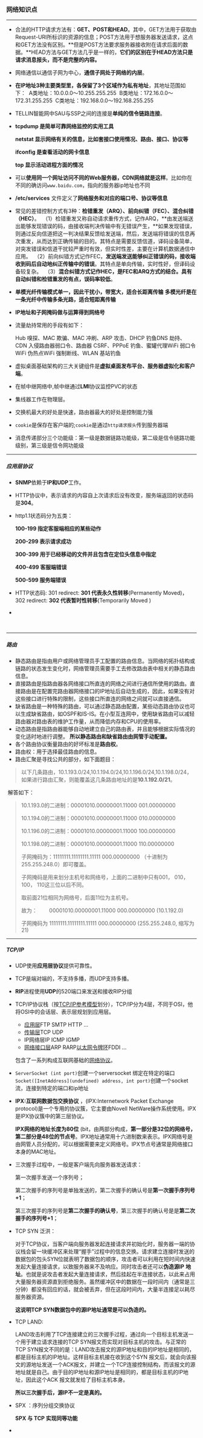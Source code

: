 ### 网络知识点

------

* 合法的HTTP请求方法有：**GET、POST和HEAD**。其中，GET方法用于获取由Request-URI所标识的资源的信息；POST方法用于想服务器发送请求，这点和GET方法没有区别。**但是POST方法要求服务器接收附在请求后面的数据。**HEAD方法与GET方法几乎是一样的，**它们的区别在于HEAD方法只是请求消息报头，而不是完整的内容。**

* 网络通信以通信子网为中心，**通信子网处于网络的内层**。

* **在IP地址3种主要类型里，各保留了3个区域作为私有地址**，其地址范围如下： 
  A类地址：10.0.0.0～10.255.255.255 
  B类地址：172.16.0.0～172.31.255.255 
  C类地址：192.168.0.0～192.168.255.255

* TELLIN智能网中SAU与SSP之间的连接是**单纯的信令链路连接**。

* **tcpdump 是简单可靠网络监控的实用工具**

  **netstat 显示网络有关的信息，比如套接口使用情况、路由、接口、协议等**

  **ifconfig 是查看活动的网卡信息**

  **top 显示活动进程方面的情况**

* 可以**使用同一个网址访问不同的Web服务器，CDN网络就是这样**。比如你在不同的确访问`www.baidu.com`，指向的服务器ip地址也不同

* **/etc/services** 文件定义了**网络服务和对应的端口号、协议等信息**

* 常见的差错控制方式有3种：**检错重发（ARQ）、前向纠错（FEC）、混合纠错（HEC）**。 
  （1）检错重发又称自动请求重传方式，记作ARQ，**由发送端送出能够发现错误的码，由接收端判决传输中有无错误产生，**如果发现错误，则通过反向信道把这一判决结果反馈给发送端，然后，发送端将错误的信息再次重发，从而达到正确传输的目的。其特点是需要反馈信道，译码设备简单，对突发错误和信道干扰较严重时有效，但实时性差，主要在计算机数据通信中应用。 
  （2）前向纠错方式记作FEC，**发送端发送能够纠正错误的码，接收端收到码后自动地纠正传输中的错误**。其特点是单向传输，实时性好，但译码设备较复杂。 
  （3）**混合纠错方式记作HEC，是FEC和ARQ方式的结合。具有自动纠错和检错重发的有点，误码率较低**。

* **单模光纤传输模式单一，因此干扰小，带宽大，适合长距离传输**
  **多模光纤是在一条光纤中传输多条光路，适合短距离传输**

* **IP地址和子网掩码做与运算得到网络号**

* 流量劫持常用的手段有如下：

  Hub 嗅探、MAC 欺骗、MAC 冲刷、ARP 攻击、DHCP 钓鱼DNS 劫持、CDN 入侵路由器弱口令、路由器 CSRF、PPPoE 钓鱼、蜜罐代理WiFi 弱口令WiFi 伪热点WiFi 强制断线、WLAN 基站钓鱼

* 虚拟桌面基础架构的三大关键组件是**虚拟桌面发布平台、服务器虚拟化和客户端**。

* 在帧中继网络中,帧中继通过**LMI**协议监控PVC的状态

* 集线器工作在物理层。

* 交换机最大的好处是快速，路由器最大的好处是控制能力强

* `cookie`是保存在客户端的;`cookie`是通过`http请求报头`传到服务器端

* 消息传递部分三个功能级：第一级是数据链路功能级，第二级是信令链路功能级别，第三级是信令网功能级


------
##### 应用层协议

* **SNMP**依赖于**IP和UDP**工作。

* HTTP协议中，表示请求的内容自上次请求后没有改变，服务端返回的状态码是**304**。

* http1.1状态码分为五类：

  **100-199 指定客服端相应的某些动作** 

  **200-299 表示请求成功** 

  **300-399 用于已经移动的文件并且包含在定位头信息中指定**

  **400-499 客服端错误** 

  **500-599 服务端错误**

* HTTP状态码: 301 redirect: **301 代表永久性转移**(Permanently Moved)，
  302 redirect: **302 代表暂时性转移**(Temporarily Moved )

* ​

  ​

------
##### 路由

* 静态路由是指由用户或网络管理员手工配置的路由信息。当网络的拓扑结构或链路的状态发生变化时，网络管理员需要手工去修改路由表中相关的静态路由信息。
* 直接路由是指路由器各网络接口所直连的网络之间进行通信所使用的路由。直接路由是在配置完路由器网络接口的IP地址后自动生成的，因此，如果没有对这些接口进行特殊的限制，这些接口所直连的网络之间就可以直接通信。
* 缺省路由是一种特殊的路由，可以通过静态路由配置，某些动态路由协议也可以生成缺省路由，如OSPF和IS-IS。在小型互连网中，使用缺省路由可以减轻路由器对路由表的维护工作量，从而降低内存和CPU的使用率。
* 动态路由是指路由器能够自动地建立自己的路由表，并且能够根据实际情况的变化适时地进行调整。
  **所以静态路由和缺省路由由网管手动配置。**
* 各个路由协议衡量路由的好坏标准是**路由权**。
* 路由权：用于选择最佳路由的信息。
* 路由汇聚是寻找公共的部分，如下面题目：


> 以下几条路由，10.1.193.0/24,10.1.194.0/24,10.1.196.0/24,10.1.198.0/24，如果进行路由汇聚，则能覆盖这几条路由地址的是**10.1.192.0/21**。

​    解答如下：

> 10.1.193.0的二进制：00001010.00000001.11000 001.00000000
>
> 10.1.194.0的二进制：00001010.00000001.11000 010.00000000
>
> 10.1.196.0的二进制：00001010.00000001.11000 100.00000000
>
> 10.1.198.0的二进制：00001010.00000001.11000 110.00000000
>
> 子网掩码为：11111111.11111111.11111 000.00000000 （十进制为255.255.248.0）即可覆盖。
>
> 子网掩码是用来划分主机号和网络号，上面的二进制中只有001， 010， 100， 110这三位以后不同。
>
> 取前面21位相同为网络号，后面11位为主机号。
>
> 故为：        00001010.00000001.11000 000.00000000 (10.1.192.0)
>
> 子网掩码为 11111111.11111111.11111 000.00000000 (255.255.248.0, 缩写为21)



------

##### TCP/IP

* UDP使用**应用层协议**提供可靠性。

* TCP是端对端的，不支持多播，而UDP支持多播。

* **RIP**进程使用**UDP**的520端口来发送和接收RIP分组

* TCP/IP协议栈（按[TCP/IP参考模型](http://baike.baidu.com/view/1792%E6%95%8F%E6%84%9F%E8%AF%8D.htm)划分），TCP/IP分为4层，不同于OSI，他将OSI中的会话层、表示层规划到应用层。

  - [应用层](http://baike.baidu.com/view/239619.htm)FTP SMTP HTTP ...
  - [传输层](http://baike.baidu.com/view/239605.htm)TCP UDP
  - IP网络层IP ICMP IGMP
  - [网络接口层](http://baike.baidu.com/view/4022168.htm)ARP RARP[以太网](http://baike.baidu.com/view/848.htm)[令牌环](http://baike.baidu.com/view/54261.htm)FDDI ...

  包含了一系列构成互联网基础的[网络协议](http://baike.baidu.com/view/16603.htm)。

* `ServerSocket (int port)`创建一个serversocket 绑定在特定的端口
  `Socket([InetAddress](undefined) address, int port)`创建一个socket流，连接到特定的端口和ip地址

* **IPX:互联网数据包交换协议** ，(IPX:Internetwork Packet Exchange protocol)是一个专用的协议簇，它主要由Novell NetWare操作系统使用。IPX是IPX协议簇中的第三层协议。

  **IPX网络的地址长度为80位** (bit，由两部分构成，**第一部分是32位的网络号，第二部分是48位的节点号**。IPX地址通常用十六进制数来表示。IPX网络号是由网管人员分配的，可以根据需要来定义网络号。IPX节点号通常是网络接口本身的MAC地址。

* 三次握手过程中，一般是客户端先向服务器发送请求：

  第一次握手发送一个序列号；

  第二次握手的序列号是单独发送的，第二次握手的确认号是**第一次握手序列号+1**；

  第三次握手的序列号是**第二次握手的确认号**，第三次握手的确认号是是**第二次握手的序列号+1**；

* TCP SYN 泛洪：

  对于TCP协议，当客户端向服务器发起连接请求并初始化时，服务器一端的协议栈会留一块缓冲区来处理“握手”过程中的信息交换。请求建立连接时发送的数据包的包头SYN位就表明了数据包的顺序，攻击者可以利用在短时间内快速发起大量连接请求，以致服务器来不及响应。同时攻击者还可以**伪造源IP** **地址**。也就是说攻击者发起大量连接请求，然后挂起在半连接状态，以此来占用大量服务器资源直到拒绝服务。虽然缓冲区中的数据在一段时间内（通常是三分钟）都没有回应的话，就会被丢弃，但在这段时间内，大量半连接足以耗尽服务器资源。

  **这说明TCP SYN数据包中的源IP地址通常是可以伪造的。**

* TCP LAND:

  LAND攻击利用了TCP连接建立的三次握手过程，通过向一个目标主机发送一个用于建立请求连接的TCP SYN报文而实现对目标主机的攻击。与正常的TCP SYN报文不同的是：LAND攻击报文的源IP地址和目的IP地址是相同的，都是目标主机的IP地址。这样目标主机接在收到这个SYN 报文后，就会向该报文的源地址发送一个ACK报文，并建立一个TCP连接控制结构，而该报文的源地址就是自己。由于目的IP地址和源IP地址是相同的，都是目标主机的IP地址，因此这个ACK 报文就发给了目标主机本身。

  **所以三次握手后，源IP不一定是真的。**

* ​SPX ：序列分组交换协议

  **SPX 与 TCP 实现同等功能**

* ​

  ​